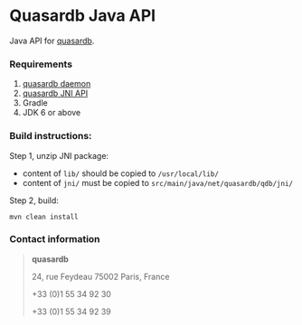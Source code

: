 Quasardb Java API
=================

Java API for [quasardb](http://www.quasardb.net/).

### Requirements

1. [quasardb daemon](https://download.quasardb.net/quasardb/)
2. [quasardb JNI API](https://download.quasardb.net/quasardb/)
3. Gradle
4. JDK 6 or above

### Build instructions:

Step 1, unzip JNI package:

- content of `lib/` should be copied to `/usr/local/lib/`
- content of `jni/` must be copied to `src/main/java/net/quasardb/qdb/jni/`

Step 2, build:

    mvn clean install

### Contact information

> **quasardb**
> 
> 24, rue Feydeau
> 75002 Paris, France
> 
> +33 (0)1 55 34 92 30
>
> +33 (0)1 55 34 92 39
